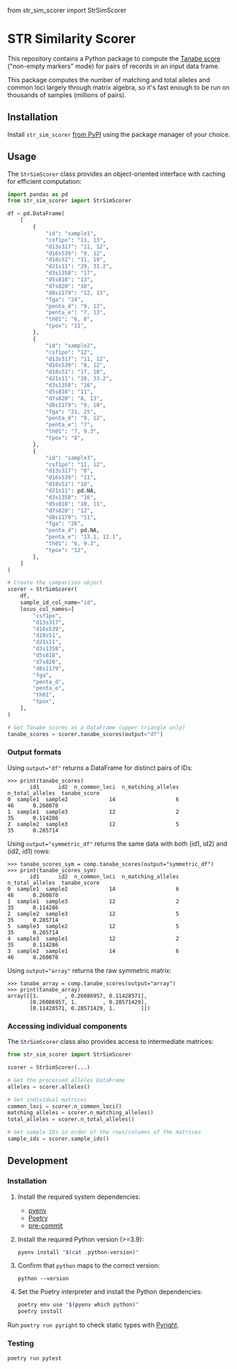 from str_sim_scorer import StrSimScorer

# STR Similarity Scorer

This repository contains a Python package to compute the [Tanabe score](https://www.cellosaurus.org/str-search/help.html) ("non-empty markers" mode) for pairs of records in an input data frame.


This package computes the number of matching and total alleles and common loci largely through matrix algebra, so it's fast enough to be run on thousands of samples (millions of pairs).

## Installation

Install `str_sim_scorer` [from PyPI](https://pypi.org/project/str_sim_scorer/) using the package manager of your choice.

## Usage

The `StrSimScorer` class provides an object-oriented interface with caching for efficient computation:

```py
import pandas as pd
from str_sim_scorer import StrSimScorer

df = pd.DataFrame(
    [
        {
            "id": "sample1",
            "csf1po": "11, 13",
            "d13s317": "11, 12",
            "d16s539": "9, 12",
            "d18s51": "11, 19",
            "d21s11": "29, 31.2",
            "d3s1358": "17",
            "d5s818": "13",
            "d7s820": "10",
            "d8s1179": "12, 13",
            "fga": "24",
            "penta_d": "9, 12",
            "penta_e": "7, 13",
            "th01": "6, 8",
            "tpox": "11",
        },
        {
            "id": "sample2",
            "csf1po": "12",
            "d13s317": "11, 12",
            "d16s539": "8, 12",
            "d18s51": "17, 18",
            "d21s11": "28, 33.2",
            "d3s1358": "16",
            "d5s818": "11",
            "d7s820": "8, 13",
            "d8s1179": "9, 10",
            "fga": "21, 25",
            "penta_d": "9, 12",
            "penta_e": "7",
            "th01": "7, 9.3",
            "tpox": "8",
        },
        {
            "id": "sample3",
            "csf1po": "11, 12",
            "d13s317": "8",
            "d16s539": "11",
            "d18s51": "18",
            "d21s11": pd.NA,
            "d3s1358": "16",
            "d5s818": "10, 11",
            "d7s820": "12",
            "d8s1179": "11",
            "fga": "26",
            "penta_d": pd.NA,
            "penta_e": "13.1, 12.1",
            "th01": "6, 9.3",
            "tpox": "12",
        },
    ]
)

# Create the comparison object
scorer = StrSimScorer(
    df,
    sample_id_col_name="id",
    locus_col_names=[
        "csf1po",
        "d13s317",
        "d16s539",
        "d18s51",
        "d21s11",
        "d3s1358",
        "d5s818",
        "d7s820",
        "d8s1179",
        "fga",
        "penta_d",
        "penta_e",
        "th01",
        "tpox",
    ],
)

# Get Tanabe scores as a DataFrame (upper triangle only)
tanabe_scores = scorer.tanabe_scores(output="df")
```

### Output formats

Using `output="df"` returns a DataFrame for distinct pairs of IDs:
```
>>> print(tanabe_scores)
       id1      id2  n_common_loci  n_matching_alleles  n_total_alleles  tanabe_score
0  sample1  sample2             14                   6               46      0.260870
1  sample1  sample3             12                   2               35      0.114286
2  sample2  sample3             12                   5               35      0.285714
```

Using `output="symmetric_df"` returns the same data with both (id1, id2) and (id2, id1) rows:
```
>>> tanabe_scores_sym = comp.tanabe_scores(output="symmetric_df")
>>> print(tanabe_scores_sym)
       id1      id2  n_common_loci  n_matching_alleles  n_total_alleles  tanabe_score
0  sample1  sample2             14                   6               46      0.260870
1  sample1  sample3             12                   2               35      0.114286
2  sample2  sample3             12                   5               35      0.285714
5  sample3  sample2             12                   5               35      0.285714
4  sample3  sample1             12                   2               35      0.114286
3  sample2  sample1             14                   6               46      0.260870
```

Using `output="array"` returns the raw symmetric matrix:
```
>>> tanabe_array = comp.tanabe_scores(output="array")
>>> print(tanabe_array)
array([[1.        , 0.26086957, 0.11428571],
       [0.26086957, 1.        , 0.28571429],
       [0.11428571, 0.28571429, 1.        ]])
```

### Accessing individual components

The `StrSimScorer` class also provides access to intermediate matrices:

```py
from str_sim_scorer import StrSimScorer

scorer = StrSimScorer(...)

# Get the processed alleles DataFrame
alleles = scorer.alleles()

# Get individual matrices
common_loci = scorer.n_common_loci()
matching_alleles = scorer.n_matching_alleles()
total_alleles = scorer.n_total_alleles()

# Get sample IDs in order of the rows/columns of the matrices
sample_ids = scorer.sample_ids()
```

## Development

### Installation

1. Install the required system dependencies:
   - [pyenv](https://github.com/pyenv/pyenv)
   - [Poetry](https://python-poetry.org/)
   - [pre-commit](https://pre-commit.com/)
 
3. Install the required Python version (>=3.9):
	```bash
	pyenv install "$(cat .python-version)"
	```

4. Confirm that `python` maps to the correct version:
	```
	python --version
	```

5. Set the Poetry interpreter and install the Python dependencies:
	```bash
	poetry env use "$(pyenv which python)"
	poetry install
	```

Run `poetry run pyright` to check static types with [Pyright](https://microsoft.github.io/pyright).

### Testing

```bash
poetry run pytest
```

